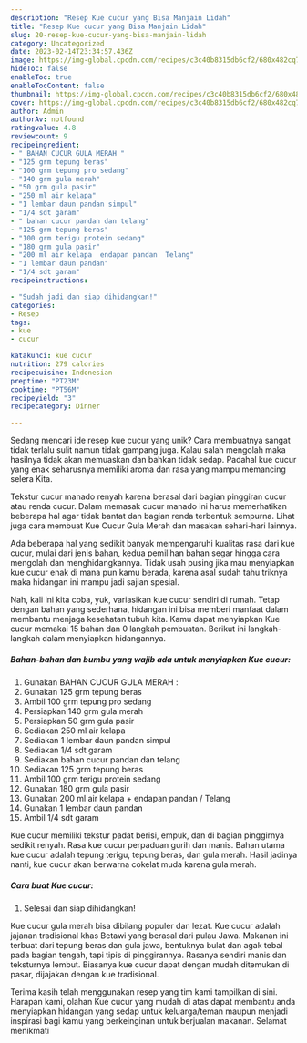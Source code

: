 ```yaml
---
description: "Resep Kue cucur yang Bisa Manjain Lidah"
title: "Resep Kue cucur yang Bisa Manjain Lidah"
slug: 20-resep-kue-cucur-yang-bisa-manjain-lidah
category: Uncategorized
date: 2023-02-14T23:34:57.436Z
image: https://img-global.cpcdn.com/recipes/c3c40b8315db6cf2/680x482cq70/kue-cucur-foto-resep-utama.jpg
hideToc: false
enableToc: true
enableTocContent: false
thumbnail: https://img-global.cpcdn.com/recipes/c3c40b8315db6cf2/680x482cq70/kue-cucur-foto-resep-utama.jpg
cover: https://img-global.cpcdn.com/recipes/c3c40b8315db6cf2/680x482cq70/kue-cucur-foto-resep-utama.jpg
author: Admin
authorAv: notfound
ratingvalue: 4.8
reviewcount: 9
recipeingredient:
- " BAHAN CUCUR GULA MERAH "
- "125 grm tepung beras"
- "100 grm tepung pro sedang"
- "140 grm gula merah"
- "50 grm gula pasir"
- "250 ml air kelapa"
- "1 lembar daun pandan simpul"
- "1/4 sdt garam"
- " bahan cucur pandan dan telang"
- "125 grm tepung beras"
- "100 grm terigu protein sedang"
- "180 grm gula pasir"
- "200 ml air kelapa  endapan pandan  Telang"
- "1 lembar daun pandan"
- "1/4 sdt garam"
recipeinstructions:

- "Sudah jadi dan siap dihidangkan!"
categories:
- Resep
tags:
- kue
- cucur

katakunci: kue cucur 
nutrition: 279 calories
recipecuisine: Indonesian
preptime: "PT23M"
cooktime: "PT56M"
recipeyield: "3"
recipecategory: Dinner

---
```





Sedang mencari ide resep kue cucur yang unik? Cara membuatnya sangat tidak terlalu sulit namun tidak gampang juga. Kalau salah mengolah maka hasilnya tidak akan memuaskan dan bahkan tidak sedap. Padahal kue cucur yang enak seharusnya memiliki aroma dan rasa yang mampu memancing selera Kita.





Tekstur cucur manado renyah karena berasal dari bagian pinggiran cucur atau renda cucur. Dalam memasak cucur manado ini harus memerhatikan beberapa hal agar tidak bantat dan bagian renda terbentuk sempurna. Lihat juga cara membuat Kue Cucur Gula Merah dan masakan sehari-hari lainnya.

Ada beberapa hal yang sedikit banyak mempengaruhi kualitas rasa dari kue cucur, mulai dari jenis bahan, kedua pemilihan bahan segar hingga cara mengolah dan menghidangkannya. Tidak usah pusing jika mau menyiapkan kue cucur enak di mana pun kamu berada, karena asal sudah tahu triknya maka hidangan ini mampu jadi sajian spesial.






Nah, kali ini kita coba, yuk, variasikan kue cucur sendiri di rumah. Tetap dengan bahan yang sederhana, hidangan ini bisa memberi manfaat dalam membantu menjaga kesehatan tubuh kita. Kamu dapat menyiapkan Kue cucur memakai 15 bahan dan 0 langkah pembuatan. Berikut ini langkah-langkah dalam menyiapkan hidangannya.

<!--inarticleads1-->

##### Bahan-bahan dan bumbu yang wajib ada untuk menyiapkan Kue cucur:

1. Gunakan  BAHAN CUCUR GULA MERAH :
1. Gunakan 125 grm tepung beras
1. Ambil 100 grm tepung pro sedang
1. Persiapkan 140 grm gula merah
1. Persiapkan 50 grm gula pasir
1. Sediakan 250 ml air kelapa
1. Sediakan 1 lembar daun pandan simpul
1. Sediakan 1/4 sdt garam
1. Sediakan  bahan cucur pandan dan telang
1. Sediakan 125 grm tepung beras
1. Ambil 100 grm terigu protein sedang
1. Gunakan 180 grm gula pasir
1. Gunakan 200 ml air kelapa + endapan pandan / Telang
1. Gunakan 1 lembar daun pandan
1. Ambil 1/4 sdt garam


Kue cucur memiliki tekstur padat berisi, empuk, dan di bagian pinggirnya sedikit renyah. Rasa kue cucur perpaduan gurih dan manis. Bahan utama kue cucur adalah tepung terigu, tepung beras, dan gula merah. Hasil jadinya nanti, kue cucur akan berwarna cokelat muda karena gula merah. 

<!--inarticleads2-->

##### Cara buat Kue cucur:


1. Selesai dan siap dihidangkan!

Kue cucur gula merah bisa dibilang populer dan lezat. Kue cucur adalah jajanan tradisional khas Betawi yang berasal dari pulau Jawa. Makanan ini terbuat dari tepung beras dan gula jawa, bentuknya bulat dan agak tebal pada bagian tengah, tapi tipis di pinggirannya. Rasanya sendiri manis dan teksturnya lembut. Biasanya kue cucur dapat dengan mudah ditemukan di pasar, dijajakan dengan kue tradisional. 

Terima kasih telah menggunakan resep yang tim kami tampilkan di sini. Harapan kami, olahan Kue cucur yang mudah di atas dapat membantu anda menyiapkan hidangan yang sedap untuk keluarga/teman maupun menjadi inspirasi bagi kamu yang berkeinginan untuk berjualan makanan. Selamat menikmati
